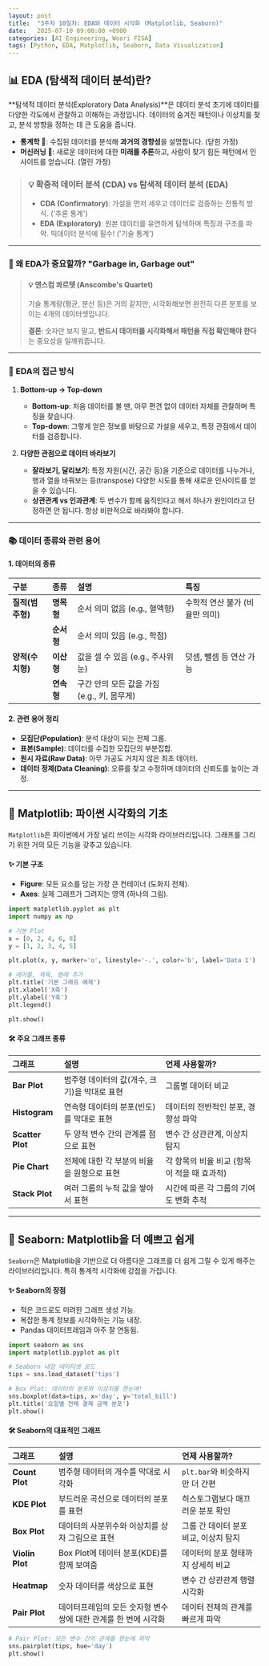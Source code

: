 ```yaml
---
layout: post
title:  "3주차 10일차: EDA와 데이터 시각화 (Matplotlib, Seaborn)"
date:   2025-07-10 09:00:00 +0900
categories: [AI Engineering, Woori FISA]
tags: [Python, EDA, Matplotlib, Seaborn, Data Visualization]
---
```


## 📊 EDA (탐색적 데이터 분석)란?

**탐색적 데이터 분석(Exploratory Data Analysis)**은 데이터 분석 초기에 데이터를 다양한 각도에서 관찰하고 이해하는 과정입니다. 데이터의 숨겨진 패턴이나 이상치를 찾고, 분석 방향을 정하는 데 큰 도움을 줍니다.

- **통계학 🧐**: 수집된 데이터를 분석해 **과거의 경향성**을 설명합니다. (닫힌 가정)
- **머신러닝 🤖**: 새로운 데이터에 대한 **미래를 추론**하고, 사람이 찾기 힘든 패턴에서 인사이트를 얻습니다. (열린 가정)

> ### 💡 확증적 데이터 분석 (CDA) vs 탐색적 데이터 분석 (EDA)
> - **CDA (Confirmatory)**: 가설을 먼저 세우고 데이터로 검증하는 전통적 방식. ('추론 통계')
> - **EDA (Exploratory)**: 원본 데이터를 유연하게 탐색하며 특징과 구조를 파악. 빅데이터 분석에 필수! ('기술 통계')

---

### 🤔 왜 EDA가 중요할까? "Garbage in, Garbage out"

> #### 💡 앤스컴 콰르텟 (Anscombe's Quartet)
> 기술 통계량(평균, 분산 등)은 거의 같지만, 시각화해보면 완전히 다른 분포를 보이는 4개의 데이터셋입니다.
>
> **결론**: 숫자만 보지 말고, **반드시 데이터를 시각화해서 패턴을 직접 확인해야 한다**는 중요성을 일깨워줍니다.

---

### 🧭 EDA의 접근 방식

1. **Bottom-up → Top-down**
    - **Bottom-up**: 처음 데이터를 볼 땐, 아무 편견 없이 데이터 자체를 관찰하며 특징을 찾습니다.
    - **Top-down**: 그렇게 얻은 정보를 바탕으로 가설을 세우고, 특정 관점에서 데이터를 검증합니다.

2. **다양한 관점으로 데이터 바라보기**
    - **잘라보기, 달리보기**: 특정 차원(시간, 공간 등)을 기준으로 데이터를 나누거나, 행과 열을 바꿔보는 등(transpose) 다양한 시도를 통해 새로운 인사이트를 얻을 수 있습니다.
    - **상관관계 vs 인과관계**: 두 변수가 함께 움직인다고 해서 하나가 원인이라고 단정하면 안 됩니다. 항상 비판적으로 바라봐야 합니다.

---

### 📚 데이터 종류와 관련 용어

#### 1. 데이터의 종류

| 구분 | 종류 | 설명 | 특징 |
| :--- | :--- | :--- | :--- |
| **질적(범주형)** | **명목형** | 순서 의미 없음 (e.g., 혈액형) | 수학적 연산 불가 (비율만 의미) |
| | **순서형** | 순서 의미 있음 (e.g., 학점) | |
| **양적(수치형)** | **이산형** | 값을 셀 수 있음 (e.g., 주사위 눈) | 덧셈, 뺄셈 등 연산 가능 |
| | **연속형** | 구간 안의 모든 값을 가짐 (e.g., 키, 몸무게) | |

#### 2. 관련 용어 정리

- **모집단(Population)**: 분석 대상이 되는 전체 그룹.
- **표본(Sample)**: 데이터를 수집한 모집단의 부분집합.
- **원시 자료(Raw Data)**: 아무 가공도 거치지 않은 최초 데이터.
- **데이터 정제(Data Cleaning)**: 오류를 찾고 수정하며 데이터의 신뢰도를 높이는 과정.

---

## 🎨 Matplotlib: 파이썬 시각화의 기초

`Matplotlib`은 파이썬에서 가장 널리 쓰이는 시각화 라이브러리입니다. 그래프를 그리기 위한 거의 모든 기능을 갖추고 있습니다.

#### ✨ 기본 구조
- **Figure**: 모든 요소를 담는 가장 큰 컨테이너 (도화지 전체).
- **Axes**: 실제 그래프가 그려지는 영역 (하나의 그림).

```python
import matplotlib.pyplot as plt
import numpy as np

# 기본 Plot
x = [0, 2, 4, 6, 8]
y = [1, 2, 3, 4, 5]

plt.plot(x, y, marker='o', linestyle='-.', color='b', label='Data 1')

# 레이블, 제목, 범례 추가
plt.title('기본 그래프 예제')
plt.xlabel('X축')
plt.ylabel('Y축')
plt.legend()

plt.show()
```

#### 🛠️ 주요 그래프 종류

| 그래프 | 설명 | 언제 사용할까? |
| :--- | :--- | :--- |
| **Bar Plot** | 범주형 데이터의 값(개수, 크기)을 막대로 표현 | 그룹별 데이터 비교 |
| **Histogram** | 연속형 데이터의 분포(빈도)를 막대로 표현 | 데이터의 전반적인 분포, 경향성 파악 |
| **Scatter Plot** | 두 양적 변수 간의 관계를 점으로 표현 | 변수 간 상관관계, 이상치 탐지 |
| **Pie Chart** | 전체에 대한 각 부분의 비율을 원형으로 표현 | 각 항목의 비율 비교 (항목이 적을 때 효과적) |
| **Stack Plot** | 여러 그룹의 누적 값을 쌓아서 표현 | 시간에 따른 각 그룹의 기여도 변화 추적 |

---

## 🚀 Seaborn: Matplotlib을 더 예쁘고 쉽게

`Seaborn`은 Matplotlib을 기반으로 더 아름다운 그래프를 더 쉽게 그릴 수 있게 해주는 라이브러리입니다. 특히 통계적 시각화에 강점을 가집니다.

#### ✨ Seaborn의 장점
- 적은 코드로도 미려한 그래프 생성 가능.
- 복잡한 통계 정보를 시각화하는 기능 내장.
- Pandas 데이터프레임과 아주 잘 연동됨.

```python
import seaborn as sns
import matplotlib.pyplot as plt

# Seaborn 내장 데이터셋 로드
tips = sns.load_dataset('tips')

# Box Plot: 데이터의 분포와 이상치를 한눈에!
sns.boxplot(data=tips, x='day', y='total_bill')
plt.title('요일별 전체 결제 금액 분포')
plt.show()
```

#### 🛠️ Seaborn의 대표적인 그래프

| 그래프 | 설명 | 언제 사용할까? |
| :--- | :--- | :--- |
| **Count Plot** | 범주형 데이터의 개수를 막대로 시각화 | `plt.bar`와 비슷하지만 더 간편 |
| **KDE Plot** | 부드러운 곡선으로 데이터의 분포를 표현 | 히스토그램보다 매끄러운 분포 확인 |
| **Box Plot** | 데이터의 사분위수와 이상치를 상자 그림으로 표현 | 그룹 간 데이터 분포 비교, 이상치 탐지 |
| **Violin Plot** | Box Plot에 데이터 분포(KDE)를 함께 보여줌 | 데이터의 분포 형태까지 상세히 비교 |
| **Heatmap** | 숫자 데이터를 색상으로 표현 | 변수 간 상관관계 행렬 시각화 |
| **Pair Plot** | 데이터프레임의 모든 숫자형 변수 쌍에 대한 관계를 한 번에 시각화 | 데이터 전체의 관계를 빠르게 파악 |

```python
# Pair Plot: 모든 변수 간의 관계를 한눈에 파악
sns.pairplot(tips, hue='day')
plt.show()
```
